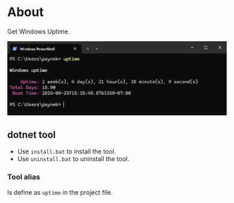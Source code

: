 ﻿# About

Get Windows Uptime.

![Screen](assets/screen.png)

## dotnet tool

- Use `install.bat` to install the tool.
- Use `uninstall.bat` to uninstall the tool.

### Tool alias

Is define as `uptime` in the project file.